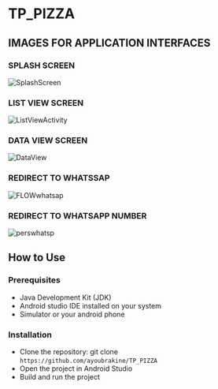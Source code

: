 # TP_PIZZA

## IMAGES FOR APPLICATION INTERFACES


### SPLASH SCREEN

![SplashScreen](https://github.com/ayoubrakine/TP_PIZZA/assets/117600764/96d05b67-0297-4352-b694-4db174e51fd3)

### LIST VIEW SCREEN

![ListViewActivity](https://github.com/ayoubrakine/TP_PIZZA/assets/117600764/ac115cc9-7f40-4c45-be06-bf99308e01dd)

### DATA VIEW SCREEN

![DataView](https://github.com/ayoubrakine/TP_PIZZA/assets/117600764/e73e6a00-ea24-42cb-a403-b4e9ace47cd1)

### REDIRECT TO WHATSSAP

![FLOWwhatsap](https://github.com/ayoubrakine/TP_PIZZA/assets/117600764/48f87f94-3df6-4eda-8a94-a7764946b48f)


### REDIRECT TO WHATSAPP NUMBER

![perswhatsp](https://github.com/ayoubrakine/TP_PIZZA/assets/117600764/fb8059af-8122-4296-9cb1-401f2dc30a71)


## How to Use

### Prerequisites
- Java Development Kit (JDK)
- Android studio IDE installed on your system
- Simulator or your android phone
  
### Installation
- Clone the repository: git clone `https://github.com/ayoubrakine/TP_PIZZA`
- Open the project in Android Studio
- Build and run the project
